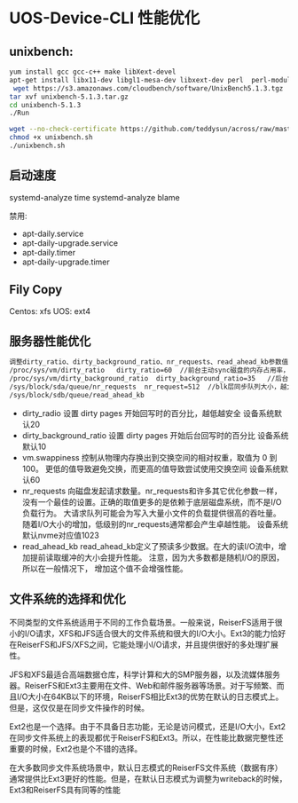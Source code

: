 # UOS-Device-CLI 性能优化

## unixbench:

```bash
yum install gcc gcc-c++ make libXext-devel
apt-get install libx11-dev libgl1-mesa-dev libxext-dev perl  perl-modules make
 wget https://s3.amazonaws.com/cloudbench/software/UnixBench5.1.3.tgz
tar xvf unixbench-5.1.3.tar.gz
cd unixbench-5.1.3
./Run
```

```bash
wget --no-check-certificate https://github.com/teddysun/across/raw/master/unixbench.sh
chmod +x unixbench.sh
./unixbench.sh
```

## 启动速度
systemd-analyze time
systemd-analyze blame

禁用:
- apt-daily.service
- apt-daily-upgrade.service
- apt-daily.timer
- apt-daily-upgrade.timer

## Fily Copy

Centos: xfs
UOS: ext4

## 服务器性能优化
```bash
调整dirty_ratio、dirty_background_ratio、nr_requests、read_ahead_kb参数值
/proc/sys/vm/dirty_ratio   dirty_ratio=60  //前台主动sync磁盘的内存占用率，越大同步次数越少
/proc/sys/vm/dirty_background_ratio  dirty_background_ratio=35   //后台主动sync磁盘的内存占用率，越大同步次数越少
/sys/block/sda/queue/nr_requests  nr_request=512  //blk层同步队列大小，越大同步次数越少。//默认的请求队列大小  服务器设置512,桌面设置128
/sys/block/sdb/queue/read_ahead_kb
```
- dirty_radio
    设置 dirty pages 开始回写时的百分比，越低越安全
    设备系统默认20
- dirty_background_ratio
    设置 dirty pages 开始后台回写时的百分比
    设备系统默认10
- vm.swappiness
    控制从物理内存换出到交换空间的相对权重，取值为 0 到 100。
    更低的值导致避免交换，而更高的值导致尝试使用交换空间
    设备系统默认60
- nr_requests
    向磁盘发起请求数量。nr_requests和许多其它优化参数一样，没有一个最佳的设置。正确的取值更多的是依赖于底层磁盘系统，而不是I/O负载行为。
    大请求队列可能会为写入大量小文件的负载提供很高的吞吐量。
    随着I/O大小的增加，低级别的nr_requests通常都会产生卓越性能。
    设备系统默认nvme对应值1023
- read_ahead_kb
    read_ahead_kb定义了预读多少数据。在大的读I/O流中，增加提前读取缓冲的大小会提升性能。
    注意，因为大多数都是随机I/O的原因，所以在一般情况下，
    增加这个值不会增强性能。

## 文件系统的选择和优化

不同类型的文件系统适用于不同的工作负载场景。一般来说，ReiserFS适用于很小的I/O请求，XFS和JFS适合很大的文件系统和很大的I/O大小。Ext3的能力恰好在ReiserFS和JFS/XFS之间，它能处理小I/O请求，并且提供很好的多处理扩展性。

JFS和XFS最适合高端数据仓库，科学计算和大的SMP服务器，以及流媒体服务器。ReiserFS和Ext3主要用在文件、Web和邮件服务器等场景。对于写频繁、而且I/O大小在64KB以下的环境，ReiserFS相比Ext3的优势在默认的日志模式上。但是，这仅仅是在同步文件操作的时候。

Ext2也是一个选择。由于不具备日志功能，无论是访问模式，还是I/O大小，Ext2在同步文件系统上的表现都优于ReiserFS和Ext3。所以，在性能比数据完整性还重要的时候，Ext2也是个不错的选择。

在大多数同步文件系统场景中，默认日志模式的ReiserFS文件系统（数据有序）通常提供比Ext3更好的性能。但是，在默认日志模式为调整为writeback的时候，Ext3和ReiserFS具有同等的性能

